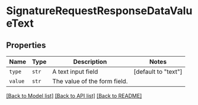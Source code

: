 # SignatureRequestResponseDataValueText



## Properties
Name | Type | Description | Notes
------------ | ------------- | ------------- | -------------
| `type` | ```str``` |  A text input field  |  [default to "text"] |
| `value` | ```str``` |  The value of the form field.  |  |

[[Back to Model list]](../README.md#documentation-for-models) [[Back to API list]](../README.md#documentation-for-api-endpoints) [[Back to README]](../README.md)


